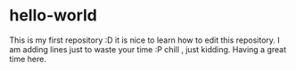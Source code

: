 # hello-world
This is my first repository :D
it is nice to learn how to edit this repository.
I am adding lines just to waste your time :P
chill , just kidding.
Having a great time here.
